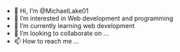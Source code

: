 - 👋 Hi, I’m @MichaelLake01
- 👀 I’m interested in Web development and programming
- 🌱 I’m currently learning web development
- 💞️ I’m looking to collaborate on ...
- 📫 How to reach me ...

<!---
MichaelLake01/MichaelLake01 is a ✨ special ✨ repository because its `README.md` (this file) appears on your GitHub profile.
You can click the Preview link to take a look at your changes.
--->
